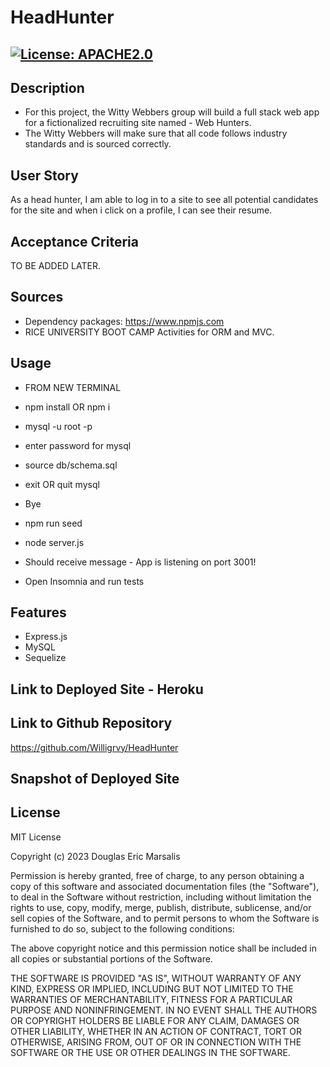 # HeadHunter

## [![License: APACHE2.0](https://img.shields.io/badge/License:_MIT-orange)](https://opensource.org/license/mit/)

## Description
* For this project, the Witty Webbers group will build a full stack web app for a fictionalized recruiting site named - Web Hunters. 
* The Witty Webbers will make sure that all code follows industry standards and is sourced correctly.

## User Story
As a head hunter, I am able to log in to a site to see all potential candidates for the site and when i click on a profile, I can see their resume.

## Acceptance Criteria
TO BE ADDED LATER.

## Sources
* Dependency packages: https://www.npmjs.com 
* RICE UNIVERSITY BOOT CAMP Activities for ORM and MVC.

## Usage
* FROM NEW TERMINAL
* npm install OR npm i
* mysql -u root -p
* enter password for mysql
* source db/schema.sql
* exit OR quit mysql
* Bye

* npm run seed
* node server.js
* Should receive message - App is listening on port 3001!

* Open Insomnia and run tests

## Features
* Express.js
* MySQL
* Sequelize

## Link to Deployed Site - Heroku


## Link to Github Repository
https://github.com/Willigrvy/HeadHunter

## Snapshot of Deployed Site

## License
MIT License

Copyright (c) 2023 Douglas Eric Marsalis

Permission is hereby granted, free of charge, to any person obtaining a copy
of this software and associated documentation files (the "Software"), to deal
in the Software without restriction, including without limitation the rights
to use, copy, modify, merge, publish, distribute, sublicense, and/or sell
copies of the Software, and to permit persons to whom the Software is
furnished to do so, subject to the following conditions:

The above copyright notice and this permission notice shall be included in all
copies or substantial portions of the Software.

THE SOFTWARE IS PROVIDED "AS IS", WITHOUT WARRANTY OF ANY KIND, EXPRESS OR
IMPLIED, INCLUDING BUT NOT LIMITED TO THE WARRANTIES OF MERCHANTABILITY,
FITNESS FOR A PARTICULAR PURPOSE AND NONINFRINGEMENT. IN NO EVENT SHALL THE
AUTHORS OR COPYRIGHT HOLDERS BE LIABLE FOR ANY CLAIM, DAMAGES OR OTHER
LIABILITY, WHETHER IN AN ACTION OF CONTRACT, TORT OR OTHERWISE, ARISING FROM,
OUT OF OR IN CONNECTION WITH THE SOFTWARE OR THE USE OR OTHER DEALINGS IN THE
SOFTWARE.
